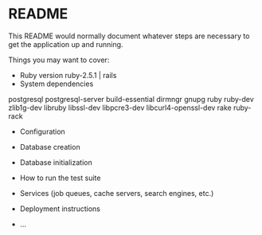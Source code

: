 # README

This README would normally document whatever steps are necessary to get the
application up and running.

Things you may want to cover:

* Ruby version
 ruby-2.5.1 | rails 
* System dependencies

postgresql postgresql-server  build-essential dirmngr gnupg ruby ruby-dev zlib1g-dev libruby libssl-dev libpcre3-dev libcurl4-openssl-dev rake ruby-rack

* Configuration

* Database creation

* Database initialization

* How to run the test suite

* Services (job queues, cache servers, search engines, etc.)

* Deployment instructions

* ...

